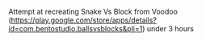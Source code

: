 Attempt at recreating Snake Vs Block from Voodoo (https://play.google.com/store/apps/details?id=com.bentostudio.ballsvsblocks&pli=1) under 3 hours
